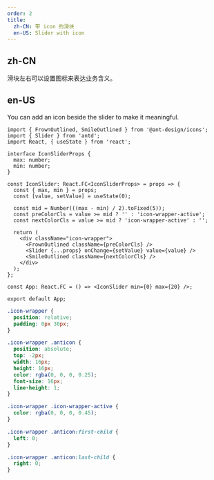 ```yaml
---
order: 2
title:
  zh-CN: 带 icon 的滑块
  en-US: Slider with icon
---
```


## zh-CN

滑块左右可以设置图标来表达业务含义。

## en-US

You can add an icon beside the slider to make it meaningful.

```tsx
import { FrownOutlined, SmileOutlined } from '@ant-design/icons';
import { Slider } from 'antd';
import React, { useState } from 'react';

interface IconSliderProps {
  max: number;
  min: number;
}

const IconSlider: React.FC<IconSliderProps> = props => {
  const { max, min } = props;
  const [value, setValue] = useState(0);

  const mid = Number(((max - min) / 2).toFixed(5));
  const preColorCls = value >= mid ? '' : 'icon-wrapper-active';
  const nextColorCls = value >= mid ? 'icon-wrapper-active' : '';

  return (
    <div className="icon-wrapper">
      <FrownOutlined className={preColorCls} />
      <Slider {...props} onChange={setValue} value={value} />
      <SmileOutlined className={nextColorCls} />
    </div>
  );
};

const App: React.FC = () => <IconSlider min={0} max={20} />;

export default App;
```

```css
.icon-wrapper {
  position: relative;
  padding: 0px 30px;
}

.icon-wrapper .anticon {
  position: absolute;
  top: -2px;
  width: 16px;
  height: 16px;
  color: rgba(0, 0, 0, 0.25);
  font-size: 16px;
  line-height: 1;
}

.icon-wrapper .icon-wrapper-active {
  color: rgba(0, 0, 0, 0.45);
}

.icon-wrapper .anticon:first-child {
  left: 0;
}

.icon-wrapper .anticon:last-child {
  right: 0;
}
```

<style>
  [data-theme="dark"] .icon-wrapper .anticon {
    color: rgba(255, 255, 255, 0.25);
  }
  [data-theme="dark"] .icon-wrapper .icon-wrapper-active {
    color: rgba(255, 255, 255, .45);
  }
</style>
